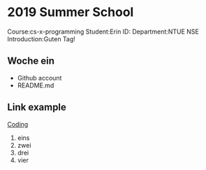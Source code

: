 # 2019 Summer School

Course:cs-x-programming
Student:Erin
ID:
Department:NTUE NSE
Introduction:Guten Tag!

## Woche ein
* Github account
* README.md

## Link example
[Coding](https://github.com/yo-shi-mi/hw)
1. eins
2. zwei
3. drei
4. vier